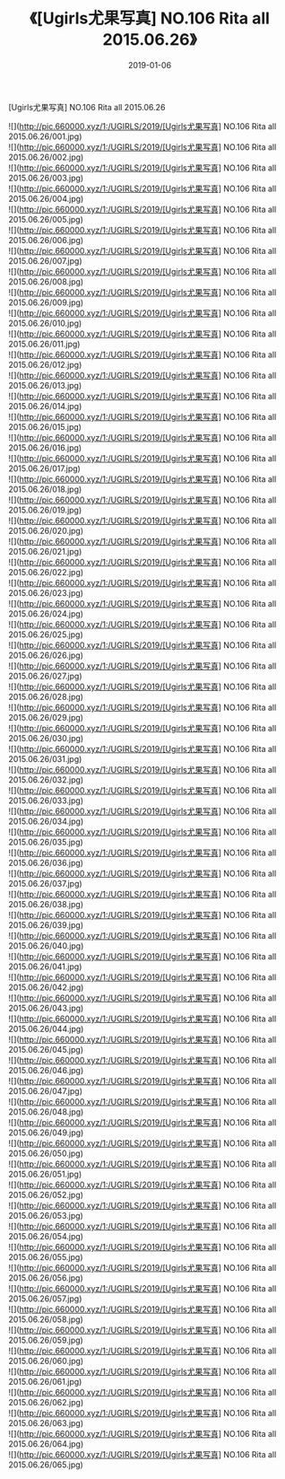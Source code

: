 ﻿---
layout: post
title:  《[Ugirls尤果写真] NO.106 Rita all 2015.06.26》
date:   2019-01-06
img: http://pic.660000.xyz/1:/UGIRLS/2019/[Ugirls尤果写真] NO.106 Rita all 2015.06.26/000.jpg
categories: [美女, 清纯, 唯美]
---

[Ugirls尤果写真] NO.106 Rita all 2015.06.26

 ![](http://pic.660000.xyz/1:/UGIRLS/2019/[Ugirls尤果写真] NO.106 Rita all 2015.06.26/001.jpg) <br>![](http://pic.660000.xyz/1:/UGIRLS/2019/[Ugirls尤果写真] NO.106 Rita all 2015.06.26/002.jpg) <br>![](http://pic.660000.xyz/1:/UGIRLS/2019/[Ugirls尤果写真] NO.106 Rita all 2015.06.26/003.jpg) <br>![](http://pic.660000.xyz/1:/UGIRLS/2019/[Ugirls尤果写真] NO.106 Rita all 2015.06.26/004.jpg) <br>![](http://pic.660000.xyz/1:/UGIRLS/2019/[Ugirls尤果写真] NO.106 Rita all 2015.06.26/005.jpg) <br>![](http://pic.660000.xyz/1:/UGIRLS/2019/[Ugirls尤果写真] NO.106 Rita all 2015.06.26/006.jpg) <br>![](http://pic.660000.xyz/1:/UGIRLS/2019/[Ugirls尤果写真] NO.106 Rita all 2015.06.26/007.jpg) <br>![](http://pic.660000.xyz/1:/UGIRLS/2019/[Ugirls尤果写真] NO.106 Rita all 2015.06.26/008.jpg) <br>![](http://pic.660000.xyz/1:/UGIRLS/2019/[Ugirls尤果写真] NO.106 Rita all 2015.06.26/009.jpg) <br>![](http://pic.660000.xyz/1:/UGIRLS/2019/[Ugirls尤果写真] NO.106 Rita all 2015.06.26/010.jpg) <br>![](http://pic.660000.xyz/1:/UGIRLS/2019/[Ugirls尤果写真] NO.106 Rita all 2015.06.26/011.jpg) <br>![](http://pic.660000.xyz/1:/UGIRLS/2019/[Ugirls尤果写真] NO.106 Rita all 2015.06.26/012.jpg) <br>![](http://pic.660000.xyz/1:/UGIRLS/2019/[Ugirls尤果写真] NO.106 Rita all 2015.06.26/013.jpg) <br>![](http://pic.660000.xyz/1:/UGIRLS/2019/[Ugirls尤果写真] NO.106 Rita all 2015.06.26/014.jpg) <br>![](http://pic.660000.xyz/1:/UGIRLS/2019/[Ugirls尤果写真] NO.106 Rita all 2015.06.26/015.jpg) <br>![](http://pic.660000.xyz/1:/UGIRLS/2019/[Ugirls尤果写真] NO.106 Rita all 2015.06.26/016.jpg) <br>![](http://pic.660000.xyz/1:/UGIRLS/2019/[Ugirls尤果写真] NO.106 Rita all 2015.06.26/017.jpg) <br>![](http://pic.660000.xyz/1:/UGIRLS/2019/[Ugirls尤果写真] NO.106 Rita all 2015.06.26/018.jpg) <br>![](http://pic.660000.xyz/1:/UGIRLS/2019/[Ugirls尤果写真] NO.106 Rita all 2015.06.26/019.jpg) <br>![](http://pic.660000.xyz/1:/UGIRLS/2019/[Ugirls尤果写真] NO.106 Rita all 2015.06.26/020.jpg) <br>![](http://pic.660000.xyz/1:/UGIRLS/2019/[Ugirls尤果写真] NO.106 Rita all 2015.06.26/021.jpg) <br>![](http://pic.660000.xyz/1:/UGIRLS/2019/[Ugirls尤果写真] NO.106 Rita all 2015.06.26/022.jpg) <br>![](http://pic.660000.xyz/1:/UGIRLS/2019/[Ugirls尤果写真] NO.106 Rita all 2015.06.26/023.jpg) <br>![](http://pic.660000.xyz/1:/UGIRLS/2019/[Ugirls尤果写真] NO.106 Rita all 2015.06.26/024.jpg) <br>![](http://pic.660000.xyz/1:/UGIRLS/2019/[Ugirls尤果写真] NO.106 Rita all 2015.06.26/025.jpg) <br>![](http://pic.660000.xyz/1:/UGIRLS/2019/[Ugirls尤果写真] NO.106 Rita all 2015.06.26/026.jpg) <br>![](http://pic.660000.xyz/1:/UGIRLS/2019/[Ugirls尤果写真] NO.106 Rita all 2015.06.26/027.jpg) <br>![](http://pic.660000.xyz/1:/UGIRLS/2019/[Ugirls尤果写真] NO.106 Rita all 2015.06.26/028.jpg) <br>![](http://pic.660000.xyz/1:/UGIRLS/2019/[Ugirls尤果写真] NO.106 Rita all 2015.06.26/029.jpg) <br>![](http://pic.660000.xyz/1:/UGIRLS/2019/[Ugirls尤果写真] NO.106 Rita all 2015.06.26/030.jpg) <br>![](http://pic.660000.xyz/1:/UGIRLS/2019/[Ugirls尤果写真] NO.106 Rita all 2015.06.26/031.jpg) <br>![](http://pic.660000.xyz/1:/UGIRLS/2019/[Ugirls尤果写真] NO.106 Rita all 2015.06.26/032.jpg) <br>![](http://pic.660000.xyz/1:/UGIRLS/2019/[Ugirls尤果写真] NO.106 Rita all 2015.06.26/033.jpg) <br>![](http://pic.660000.xyz/1:/UGIRLS/2019/[Ugirls尤果写真] NO.106 Rita all 2015.06.26/034.jpg) <br>![](http://pic.660000.xyz/1:/UGIRLS/2019/[Ugirls尤果写真] NO.106 Rita all 2015.06.26/035.jpg) <br>![](http://pic.660000.xyz/1:/UGIRLS/2019/[Ugirls尤果写真] NO.106 Rita all 2015.06.26/036.jpg) <br>![](http://pic.660000.xyz/1:/UGIRLS/2019/[Ugirls尤果写真] NO.106 Rita all 2015.06.26/037.jpg) <br>![](http://pic.660000.xyz/1:/UGIRLS/2019/[Ugirls尤果写真] NO.106 Rita all 2015.06.26/038.jpg) <br>![](http://pic.660000.xyz/1:/UGIRLS/2019/[Ugirls尤果写真] NO.106 Rita all 2015.06.26/039.jpg) <br>![](http://pic.660000.xyz/1:/UGIRLS/2019/[Ugirls尤果写真] NO.106 Rita all 2015.06.26/040.jpg) <br>![](http://pic.660000.xyz/1:/UGIRLS/2019/[Ugirls尤果写真] NO.106 Rita all 2015.06.26/041.jpg) <br>![](http://pic.660000.xyz/1:/UGIRLS/2019/[Ugirls尤果写真] NO.106 Rita all 2015.06.26/042.jpg) <br>![](http://pic.660000.xyz/1:/UGIRLS/2019/[Ugirls尤果写真] NO.106 Rita all 2015.06.26/043.jpg) <br>![](http://pic.660000.xyz/1:/UGIRLS/2019/[Ugirls尤果写真] NO.106 Rita all 2015.06.26/044.jpg) <br>![](http://pic.660000.xyz/1:/UGIRLS/2019/[Ugirls尤果写真] NO.106 Rita all 2015.06.26/045.jpg) <br>![](http://pic.660000.xyz/1:/UGIRLS/2019/[Ugirls尤果写真] NO.106 Rita all 2015.06.26/046.jpg) <br>![](http://pic.660000.xyz/1:/UGIRLS/2019/[Ugirls尤果写真] NO.106 Rita all 2015.06.26/047.jpg) <br>![](http://pic.660000.xyz/1:/UGIRLS/2019/[Ugirls尤果写真] NO.106 Rita all 2015.06.26/048.jpg) <br>![](http://pic.660000.xyz/1:/UGIRLS/2019/[Ugirls尤果写真] NO.106 Rita all 2015.06.26/049.jpg) <br>![](http://pic.660000.xyz/1:/UGIRLS/2019/[Ugirls尤果写真] NO.106 Rita all 2015.06.26/050.jpg) <br>![](http://pic.660000.xyz/1:/UGIRLS/2019/[Ugirls尤果写真] NO.106 Rita all 2015.06.26/051.jpg) <br>![](http://pic.660000.xyz/1:/UGIRLS/2019/[Ugirls尤果写真] NO.106 Rita all 2015.06.26/052.jpg) <br>![](http://pic.660000.xyz/1:/UGIRLS/2019/[Ugirls尤果写真] NO.106 Rita all 2015.06.26/053.jpg) <br>![](http://pic.660000.xyz/1:/UGIRLS/2019/[Ugirls尤果写真] NO.106 Rita all 2015.06.26/054.jpg) <br>![](http://pic.660000.xyz/1:/UGIRLS/2019/[Ugirls尤果写真] NO.106 Rita all 2015.06.26/055.jpg) <br>![](http://pic.660000.xyz/1:/UGIRLS/2019/[Ugirls尤果写真] NO.106 Rita all 2015.06.26/056.jpg) <br>![](http://pic.660000.xyz/1:/UGIRLS/2019/[Ugirls尤果写真] NO.106 Rita all 2015.06.26/057.jpg) <br>![](http://pic.660000.xyz/1:/UGIRLS/2019/[Ugirls尤果写真] NO.106 Rita all 2015.06.26/058.jpg) <br>![](http://pic.660000.xyz/1:/UGIRLS/2019/[Ugirls尤果写真] NO.106 Rita all 2015.06.26/059.jpg) <br>![](http://pic.660000.xyz/1:/UGIRLS/2019/[Ugirls尤果写真] NO.106 Rita all 2015.06.26/060.jpg) <br>![](http://pic.660000.xyz/1:/UGIRLS/2019/[Ugirls尤果写真] NO.106 Rita all 2015.06.26/061.jpg) <br>![](http://pic.660000.xyz/1:/UGIRLS/2019/[Ugirls尤果写真] NO.106 Rita all 2015.06.26/062.jpg) <br>![](http://pic.660000.xyz/1:/UGIRLS/2019/[Ugirls尤果写真] NO.106 Rita all 2015.06.26/063.jpg) <br>![](http://pic.660000.xyz/1:/UGIRLS/2019/[Ugirls尤果写真] NO.106 Rita all 2015.06.26/064.jpg) <br>![](http://pic.660000.xyz/1:/UGIRLS/2019/[Ugirls尤果写真] NO.106 Rita all 2015.06.26/065.jpg) <br>